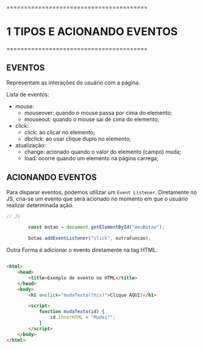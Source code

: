 ========================================
# 1 TIPOS E ACIONANDO EVENTOS
========================================

## EVENTOS

Representam as interações do usuário com a página.

Lista de eventos:
 - mouse:
    - mouseover: quando o mouse passa por cima do elemento;
    - mouseout: quando o mouse sai de cima do elemento;
 - click:
    - click: ao clicar no elemento;
    - dbclick: ao usar clique duplo no elemento;
 - atualização:
    - change: acionado quando o valor do elemento (campo) muda;
    - load: ocorre quando um elemento na página carrega;


## ACIONANDO EVENTOS

Para disparar eventos, podemos utilizar um `Event Listener`. Diretamente no JS, cria-se um evento que será acionado no momento em que o usuário realizar determinada ação.

```js
// JS

        const botao = document.getElementById("meuBotao");

        botao.addEventListener("click", outraFuncao);

```

Outra Forma é adicionar o evento diretamente na tag HTML.

```html

<html>
    <head>
        <title>Exemplo de evento no HTML</title>
    </head>
    <body>
        <h1 onclick="mudaTexto(this)">Clique AQUI!</h1>

        <script>
            function mudaTexto(id) {
                id.innerHTML = "Mudei!";
            }
        </script>
    </body>
</html>

```
